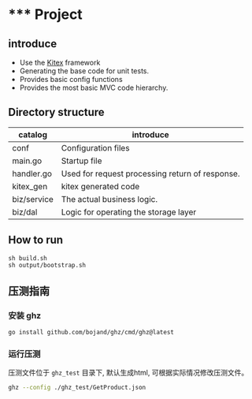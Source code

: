 # *** Project

## introduce

- Use the [Kitex](https://github.com/cloudwego/kitex/) framework
- Generating the base code for unit tests.
- Provides basic config functions
- Provides the most basic MVC code hierarchy.

## Directory structure

|  catalog   | introduce  |
|  ----  | ----  |
| conf  | Configuration files |
| main.go  | Startup file |
| handler.go  | Used for request processing return of response. |
| kitex_gen  | kitex generated code |
| biz/service  | The actual business logic. |
| biz/dal  | Logic for operating the storage layer |

## How to run

```shell
sh build.sh
sh output/bootstrap.sh
```

## 压测指南

### 安装 ghz

```bash
go install github.com/bojand/ghz/cmd/ghz@latest
```

### 运行压测

压测文件位于 `ghz_test` 目录下, 默认生成html, 可根据实际情况修改压测文件。

```bash
ghz --config ./ghz_test/GetProduct.json
```